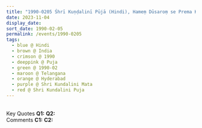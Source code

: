 ```yaml
---
title: "1990-0205 Śhrī Kuṇḍalinī Pūjā (Hindi), Hameṃ Dūsaroṃ se Prema Karanā hai (We Have to Love Others), Hyderabad, Telangana, India"
date: 2023-11-04
display_date: 
sort_date: 1990-02-05
permalink: /events/1990-0205
tags:
  - blue @ Hindi
  - brown @ India
  - crimson @ 1990
  - deeppink @ Puja
  - green @ 1990-02
  - maroon @ Telangana
  - orange @ Hyderabad
  - purple @ Shri Kundalini Mata
  - red @ Shri Kundalini Puja
---
```


<br>

<wave-list>
  <list-title color="DarkSeaGreen" width="55">Key Quotes</list-title>
  <list-item color="BlanchedAlmond" width="280"><b>Q1:</b> <i></i></list-item>
  <list-item color="Lavender" width="280"><b>Q2:</b> <i></i></list-item>
</wave-list>

<br>

<wave-list>
  <list-title color="DarkSeaGreen" width="55">Comments</list-title>
  <list-item color="BlanchedAlmond" width="280"><b>C1:</b> <i></i></list-item>
  <list-item color="Lavender" width="280"><b>C2:</b> <i></i></list-item>
</wave-list>